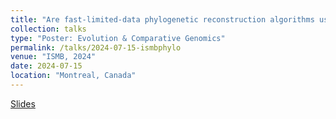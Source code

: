 ```yaml
---
title: "Are fast-limited-data phylogenetic reconstruction algorithms useful for biological applications?"
collection: talks
type: "Poster: Evolution & Comparative Genomics"
permalink: /talks/2024-07-15-ismbphylo
venue: "ISMB, 2024"
date: 2024-07-15
location: "Montreal, Canada"
---
```


[Slides](http://anastasiiakim.github.io/files/talks/ISMB_Phylo_poster.pdf)
